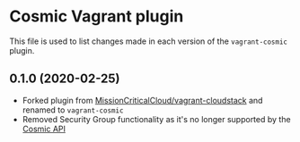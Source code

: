 # Cosmic Vagrant plugin

This file is used to list changes made in each version of the `vagrant-cosmic` plugin.

## 0.1.0 (2020-02-25)

- Forked plugin from [MissionCriticalCloud/vagrant-cloudstack](https://github.com/MissionCriticalCloud/vagrant-cloudstack) and renamed to `vagrant-cosmic`
- Removed Security Group functionality as it's no longer supported by the [Cosmic API](http://apidoc.mcc.schubergphilis.com)
